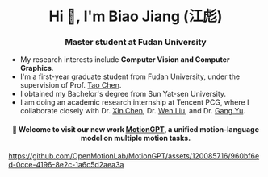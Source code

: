 <h1 align="center">Hi 👋, I'm Biao Jiang (江彪)</h1>
<h3 align="center">Master student at Fudan University</h3>

- My research interests include **Computer Vision and Computer Graphics**.
- I'm a first-year graduate student from Fudan University, under the supervision of Prof. [Tao Chen](https://eetchen.github.io/).
- I obtained my Bachelor's degree from Sun Yat-sen University.
- I am doing an academic research internship at Tencent PCG, where I collaborate closely with Dr. [Xin Chen](https://chenxin.tech/), Dr. [Wen Liu](https://scholar.google.com/citations?user=A6K6bkoAAAAJ), and Dr. [Gang Yu](https://www.skicyyu.org/).

<h4 align="center">🔭 Welcome to visit our new work <a href="https://github.com/OpenMotionLab/MotionGPT">MotionGPT</a>, a <strong>unified</strong> motion-language model on <strong>multiple motion tasks</strong>.</h4>

https://github.com/OpenMotionLab/MotionGPT/assets/120085716/960bf6ed-0cce-4196-8e2c-1a6c5d2aea3a
